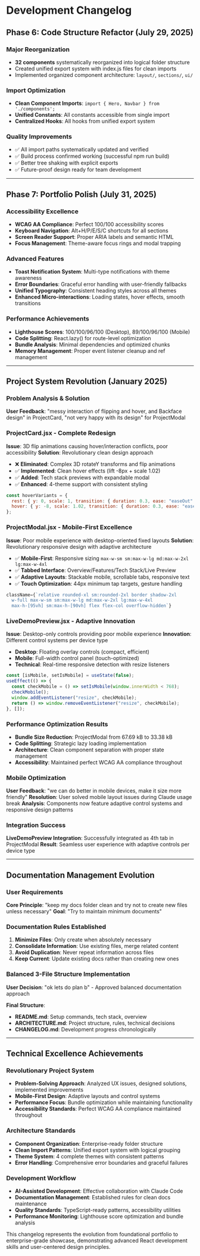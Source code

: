 # Development Changelog

## Phase 6: Code Structure Refactor (July 29, 2025)

### Major Reorganization
- **32 components** systematically reorganized into logical folder structure
- Created unified export system with index.js files for clean imports
- Implemented organized component architecture: `layout/`, `sections/`, `ui/`

### Import Optimization
- **Clean Component Imports**: `import { Hero, Navbar } from './components';`
- **Unified Constants**: All constants accessible from single import
- **Centralized Hooks**: All hooks from unified export system

### Quality Improvements
- ✅ All import paths systematically updated and verified
- ✅ Build process confirmed working (successful npm run build)
- ✅ Better tree shaking with explicit exports
- ✅ Future-proof design ready for team development

---

## Phase 7: Portfolio Polish (July 31, 2025)

### Accessibility Excellence
- **WCAG AA Compliance**: Perfect 100/100 accessibility scores
- **Keyboard Navigation**: Alt+H/P/E/S/C shortcuts for all sections
- **Screen Reader Support**: Proper ARIA labels and semantic HTML
- **Focus Management**: Theme-aware focus rings and modal trapping

### Advanced Features
- **Toast Notification System**: Multi-type notifications with theme awareness
- **Error Boundaries**: Graceful error handling with user-friendly fallbacks
- **Unified Typography**: Consistent heading styles across all themes
- **Enhanced Micro-interactions**: Loading states, hover effects, smooth transitions

### Performance Achievements
- **Lighthouse Scores**: 100/100/96/100 (Desktop), 89/100/96/100 (Mobile)
- **Code Splitting**: React.lazy() for route-level optimization
- **Bundle Analysis**: Minimal dependencies and optimized chunks
- **Memory Management**: Proper event listener cleanup and ref management

---

## Project System Revolution (January 2025)

### Problem Analysis & Solution
**User Feedback**: "messy interaction of flipping and hover, and Backface design" in ProjectCard, "not very happy with its design" for ProjectModal

### ProjectCard.jsx - Complete Redesign
**Issue**: 3D flip animations causing hover/interaction conflicts, poor accessibility
**Solution**: Revolutionary clean design approach
- ❌ **Eliminated**: Complex 3D rotateY transforms and flip animations
- ✅ **Implemented**: Clean hover effects (lift -8px + scale 1.02)
- ✅ **Added**: Tech stack previews with expandable modal
- ✅ **Enhanced**: 4-theme support with consistent styling

```javascript
const hoverVariants = {
  rest: { y: 0, scale: 1, transition: { duration: 0.3, ease: "easeOut" } },
  hover: { y: -8, scale: 1.02, transition: { duration: 0.3, ease: "easeOut" } }
};
```

### ProjectModal.jsx - Mobile-First Excellence
**Issue**: Poor mobile experience with desktop-oriented fixed layouts
**Solution**: Revolutionary responsive design with adaptive architecture
- ✅ **Mobile-First**: Responsive sizing `max-w-sm sm:max-w-lg md:max-w-2xl lg:max-w-4xl`
- ✅ **Tabbed Interface**: Overview/Features/Tech Stack/Live Preview
- ✅ **Adaptive Layouts**: Stackable mobile, scrollable tabs, responsive text
- ✅ **Touch Optimization**: 44px minimum tap targets, gesture handling

```javascript
className={`relative rounded-xl sm:rounded-2xl border shadow-2xl 
  w-full max-w-sm sm:max-w-lg md:max-w-2xl lg:max-w-4xl 
  max-h-[95vh] sm:max-h-[90vh] flex flex-col overflow-hidden`}
```

### LiveDemoPreview.jsx - Adaptive Innovation
**Issue**: Desktop-only controls providing poor mobile experience
**Innovation**: Different control systems per device type
- **Desktop**: Floating overlay controls (compact, efficient)
- **Mobile**: Full-width control panel (touch-optimized)
- **Technical**: Real-time responsive detection with resize listeners

```javascript
const [isMobile, setIsMobile] = useState(false);
useEffect(() => {
  const checkMobile = () => setIsMobile(window.innerWidth < 768);
  checkMobile();
  window.addEventListener("resize", checkMobile);
  return () => window.removeEventListener("resize", checkMobile);
}, []);
```

### Performance Optimization Results
- **Bundle Size Reduction**: ProjectModal from 67.69 kB to 33.38 kB
- **Code Splitting**: Strategic lazy loading implementation
- **Architecture**: Clean component separation with proper state management
- **Accessibility**: Maintained perfect WCAG AA compliance throughout

### Mobile Optimization
**User Feedback**: "we can do better in mobile devices, make it size more friendly"
**Resolution**: User solved mobile layout issues during Claude usage break
**Analysis**: Components now feature adaptive control systems and responsive design patterns

### Integration Success
**LiveDemoPreview Integration**: Successfully integrated as 4th tab in ProjectModal
**Result**: Seamless user experience with adaptive controls per device type

---

## Documentation Management Evolution

### User Requirements
**Core Principle**: "keep my docs folder clean and try not to create new files unless necessary"
**Goal**: "Try to maintain minimum documents"

### Documentation Rules Established
1. **Minimize Files**: Only create when absolutely necessary
2. **Consolidate Information**: Use existing files, merge related content
3. **Avoid Duplication**: Never repeat information across files
4. **Keep Current**: Update existing docs rather than creating new ones

### Balanced 3-File Structure Implementation
**User Decision**: "ok lets do plan b" - Approved balanced documentation approach

**Final Structure**:
- **README.md**: Setup commands, tech stack, overview
- **ARCHITECTURE.md**: Project structure, rules, technical decisions
- **CHANGELOG.md**: Development progress chronologically

---

## Technical Excellence Achievements

### Revolutionary Project System
- **Problem-Solving Approach**: Analyzed UX issues, designed solutions, implemented improvements
- **Mobile-First Design**: Adaptive layouts and control systems
- **Performance Focus**: Bundle optimization while maintaining functionality
- **Accessibility Standards**: Perfect WCAG AA compliance maintained throughout

### Architecture Standards
- **Component Organization**: Enterprise-ready folder structure
- **Clean Import Patterns**: Unified export system with logical grouping
- **Theme System**: 4 complete themes with consistent patterns
- **Error Handling**: Comprehensive error boundaries and graceful failures

### Development Workflow
- **AI-Assisted Development**: Effective collaboration with Claude Code
- **Documentation Management**: Established rules for clean docs maintenance
- **Quality Standards**: TypeScript-ready patterns, accessibility utilities
- **Performance Monitoring**: Lighthouse score optimization and bundle analysis

This changelog represents the evolution from foundational portfolio to enterprise-grade showcase, demonstrating advanced React development skills and user-centered design principles.